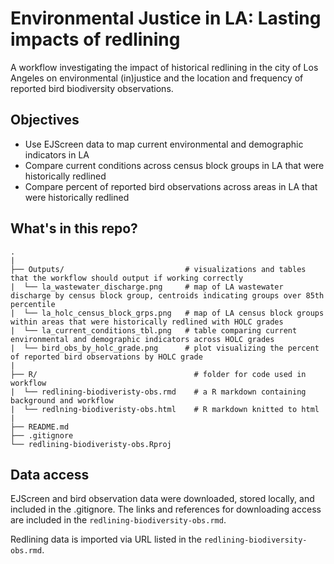 # Environmental Justice in LA: Lasting impacts of redlining

A workflow investigating the impact of historical redlining in the city of Los Angeles on environmental (in)justice and the location and frequency of reported bird biodiversity observations. 

## Objectives
- Use EJScreen data to map current environmental and demographic indicators in LA
- Compare current conditions across census block groups in LA that were historically redlined
- Compare percent of reported bird observations across areas in LA that were historically redlined

## What's in this repo?
```
.
|
├── Outputs/                           # visualizations and tables that the workflow should output if working correctly
|  └── la_wastewater_discharge.png     # map of LA wastewater discharge by census block group, centroids indicating groups over 85th percentile
|  └── la_holc_census_block_grps.png   # map of LA census block groups within areas that were historically redlined with HOLC grades
|  └── la_current_conditions_tbl.png   # table comparing current environmental and demographic indicators across HOLC grades
|  └── bird_obs_by_holc_grade.png      # plot visualizing the percent of reported bird observations by HOLC grade
|
├── R/                                   # folder for code used in workflow
|  └── redlining-biodiveristy-obs.rmd    # a R markdown containing background and workflow
|  └── redlning-biodiveristy-obs.html    # R markdown knitted to html
|
├── README.md
├── .gitignore
└── redlining-biodiveristy-obs.Rproj
```
## Data access

EJScreen and bird observation data were downloaded, stored locally, and included in the .gitignore. The links and references for downloading access are included in the `redlining-biodiversity-obs.rmd`. 

Redlining data is imported via URL listed in the `redlining-biodiversity-obs.rmd`.
